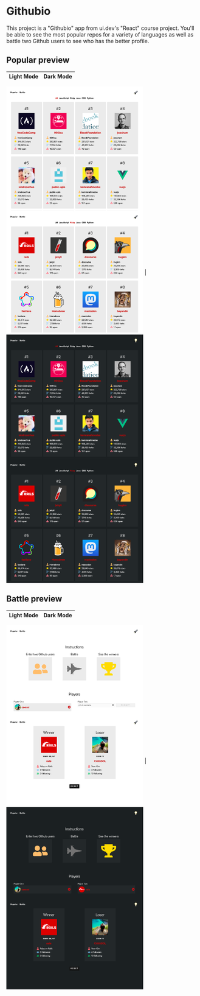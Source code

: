 # Githubio

This project is a "Githubio" app from ui.dev's "React" course project. You'll be able to see the most popular repos for a variety of languages as well as battle two Github users to see who has the better profile.

## Popular preview

Light Mode          |  Dark Mode
:-------------------------:|:-------------------------:
<img align="center" src="./pictures/popularl.png" width="360px" />
<img align="center" src="./pictures/rubyl.png" width="360px" />
|
<img align="center" src="./pictures/populard.png" width="360px" />
<img align="center" src="./pictures/rubyd.png" width="360px" />

## Battle preview

Light Mode          |  Dark Mode
:-------------------------:|:-------------------------:
<img align="center" src="./pictures/battlel.png" width="360px" />
<img align="center" src="./pictures/resultl.png" width="360px" />
|
<img align="center" src="./pictures/battled.png" width="360px" />
<img align="center" src="./pictures/resultd.png" width="360px" />
